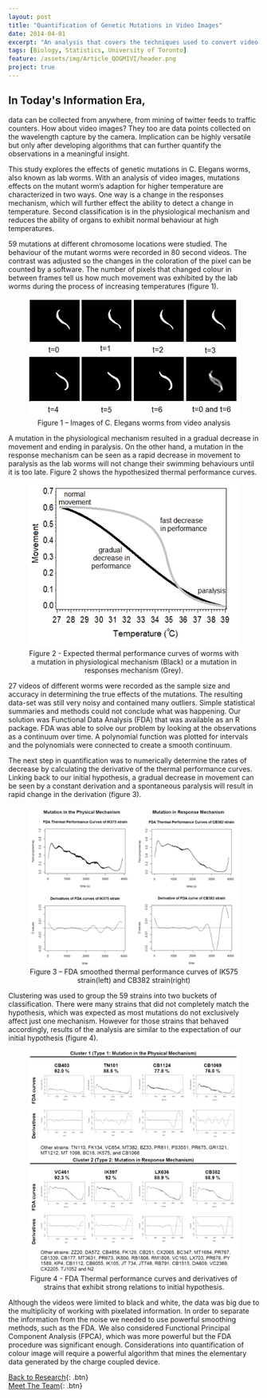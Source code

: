 ```yaml
---
layout: post
title: "Quantification of Genetic Mutations in Video Images"
date: 2014-04-01
excerpt: "An analysis that covers the techniques used to convert video images to quantitative data and how we arrive to the qualitative conclusion."
tags: [Biology, Statistics, University of Toronto]
feature: /assets/img/Article_QOGMIVI/header.png
project: true
---
```



## In Today's Information Era, 

data can be collected from anywhere, from mining of twitter feeds to traffic counters. How about video images? They too are data points collected on the wavelength capture by the camera. Implication can be highly versatile but only after developing algorithms that can further quantify the observations in a meaningful insight.

This study explores the effects of genetic mutations in C. Elegans worms, also known as lab worms. With an analysis of video images, mutations effects on the mutant worm’s adaption for higher temperature are characterized in two ways. One way is a change in the responses mechanism, which will further effect the ability to detect a change in temperature. Second classification is in the physiological mechanism and reduces the ability of organs to exhibit normal behaviour at high temperatures.

59 mutations at different chromosome locations were studied. The behaviour of the mutant worms were recorded in 80 second videos. The contrast was adjusted so the changes in the coloration of the pixel can be counted by a software. The number of pixels that changed colour in between frames tell us how much movement was exhibited by the lab worms during the process of increasing temperatures (figure 1).

<center><figure>
	<img src="/assets/img/Article_QOGMIVI/Figure_1.JPG">
	<figcaption>
	Figure 1 – Images of C. Elegans worms from video analysis</figcaption>
</figure></center>

A mutation in the physiological mechanism resulted in a gradual decrease in movement and ending in paralysis. On the other hand, a mutation in the response mechanism can be seen as a rapid decrease in movement to paralysis as the lab worms will not change their swimming behaviours until it is too late. Figure 2 shows the hypothesized thermal performance curves.

<center><figure>
	<img src="/assets/img/Article_QOGMIVI/Figure_2.png">
	<figcaption>
	Figure 2 - Expected thermal performance curves of worms with a mutation in physiological mechanism (Black) or a mutation in responses mechanism (Grey).</figcaption>
</figure></center>

27 videos of different worms were recorded as the sample size and accuracy in determining the true effects of the mutations. The resulting data-set was still very noisy and contained many outliers. Simple statistical summaries and methods could not conclude what was happening. Our solution was Functional Data Analysis (FDA) that was available as an R package. FDA was able to solve our problem by looking at the observations as a continuum over time. A polynomial function was plotted for intervals and the polynomials were connected to create a smooth continuum.

The next step in quantification was to numerically determine the rates of decrease by calculating the derivative of the thermal performance curves. Linking back to our initial hypothesis, a gradual decrease in movement can be seen by a constant derivation and a spontaneous paralysis will result in rapid change in the derivation (figure 3).

<center><figure>
	<img src="/assets/img/Article_QOGMIVI/Figure_3.png">
	<figcaption>
	Figure 3 – FDA smoothed thermal performance curves of IK575 strain(left) and CB382 strain(right)</figcaption>
</figure></center>

Clustering was used to group the 59 strains into two buckets of classification. There were many strains that did not completely match the hypothesis, which was expected as most mutations do not exclusively affect just one mechanism. However for those strains that behaved accordingly, results of the analysis are similar to the expectation of our initial hypothesis (figure 4).

<center><figure>
	<img src="/assets/img/Article_QOGMIVI/Figure_4.png">
	<figcaption>
	Figure 4 - FDA Thermal performance curves and derivatives of strains that exhibit strong relations to initial hypothesis.</figcaption>
</figure></center>

Although the videos were limited to black and white, the data was big due to the multiplicity of working with pixelated information. In order to separate the information from the noise we needed to use powerful smoothing methods, such as the FDA. We also considered Functional Principal Component Analysis (FPCA), which was more powerful but the FDA procedure was significant enough. Considerations into quantification of colour image will require a powerful algorithm that mines the elementary data generated by the charge coupled device.

[Back to Research](http://janicetang.com/research/){: .btn}     
[Meet The Team](http://janicetang.com/meet-the-gibbs-team/){: .btn}